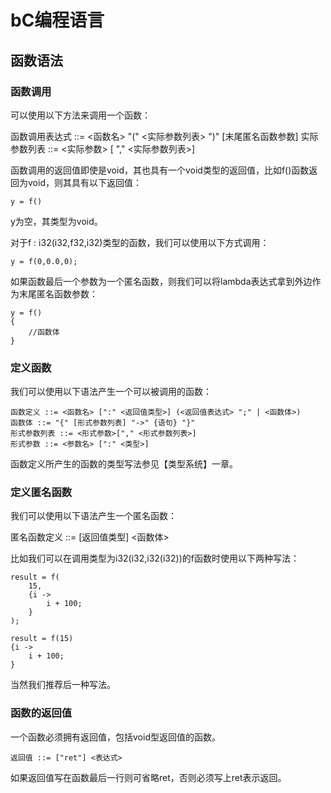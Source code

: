 # bC编程语言
## 函数语法

### 函数调用
可以使用以下方法来调用一个函数：

函数调用表达式 ::= <函数名> "(" <实际参数列表> ")" [末尾匿名函数参数]
实际参数列表 ::= <实际参数> [ "," <实际参数列表>]

函数调用的返回值即使是void，其也具有一个void类型的返回值，比如f()函数返回为void，则其具有以下返回值：

~~~cb
y = f()
~~~

y为空，其类型为void。

对于f : i32(i32,f32,i32)类型的函数，我们可以使用以下方式调用：

~~~cb
y = f(0,0.0,0);
~~~

如果函数最后一个参数为一个匿名函数，则我们可以将lambda表达式拿到外边作为末尾匿名函数参数：

~~~cb
y = f()
{
    //函数体
}
~~~

### 定义函数
我们可以使用以下语法产生一个可以被调用的函数：

~~~bnf
函数定义 ::= <函数名> [":" <返回值类型>] (<返回值表达式> ";" | <函数体>)
函数体 ::= "{" [形式参数列表] "->" {语句} "}"
形式参数列表 ::= <形式参数>["," <形式参数列表>]
形式参数 ::= <参数名> [":" <类型>]
~~~

函数定义所产生的函数的类型写法参见【类型系统】一章。

### 定义匿名函数
我们可以使用以下语法产生一个匿名函数：

匿名函数定义 ::= [返回值类型] <函数体>

比如我们可以在调用类型为i32(i32,i32(i32))的f函数时使用以下两种写法：

~~~cb
result = f(
    15,
    {i ->
        i + 100;
    }
);
~~~

~~~cb
result = f(15)
{i ->
    i + 100;
}
~~~

当然我们推荐后一种写法。


### 函数的返回值
一个函数必须拥有返回值，包括void型返回值的函数。

~~~bnf
返回值 ::= ["ret"] <表达式>
~~~

如果返回值写在函数最后一行则可省略ret，否则必须写上ret表示返回。
